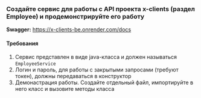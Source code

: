 ### Создайте сервис для работы с API проекта x-clients (раздел Employee) и продемонстрируйте его работу

**Swagger:** https://x-clients-be.onrender.com/docs

#### Требования
1. Сервис представлен в виде java-класса и должен называться `EmployeeService`
2. Логин и пароль, для работы с закрытыми запросами (требуют токен), должны передаваться в конструктор
3. Демонастрация работы. Создайте отдельный файл, импортируйте в него класс и вызовите методы класса